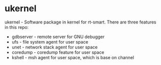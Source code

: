 # ukernel

ukernel - Software package in kernel for rt-smart. There are three features in this repo:

* gdbserver - remote server for GNU debugger
* ufs - file system agent for user space
* unet - network stack agent for user space
* coredump - coredump feature for user space
* kshell - msh agent for user space, which is base on channel

